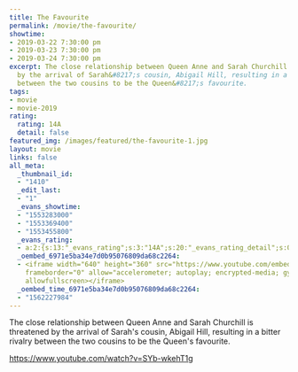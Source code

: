 ```yaml
---
title: The Favourite
permalink: /movie/the-favourite/
showtime:
- 2019-03-22 7:30:00 pm
- 2019-03-23 7:30:00 pm
- 2019-03-24 7:30:00 pm
excerpt: The close relationship between Queen Anne and Sarah Churchill is threatened
  by the arrival of Sarah&#8217;s cousin, Abigail Hill, resulting in a bitter rivalry
  between the two cousins to be the Queen&#8217;s favourite.
tags:
- movie
- movie-2019
rating:
  rating: 14A
  detail: false
featured_img: /images/featured/the-favourite-1.jpg
layout: movie
links: false
all_meta:
  _thumbnail_id:
  - "1410"
  _edit_last:
  - "1"
  _evans_showtime:
  - "1553283000"
  - "1553369400"
  - "1553455800"
  _evans_rating:
  - a:2:{s:13:"_evans_rating";s:3:"14A";s:20:"_evans_rating_detail";s:0:"";}
  _oembed_6971e5ba34e7d0b95076809da68c2264:
  - <iframe width="640" height="360" src="https://www.youtube.com/embed/SYb-wkehT1g?feature=oembed"
    frameborder="0" allow="accelerometer; autoplay; encrypted-media; gyroscope; picture-in-picture"
    allowfullscreen></iframe>
  _oembed_time_6971e5ba34e7d0b95076809da68c2264:
  - "1562227984"
---
```


The close relationship between Queen Anne and Sarah Churchill is threatened by the arrival of Sarah's cousin, Abigail Hill, resulting in a bitter rivalry between the two cousins to be the Queen's favourite.

https://www.youtube.com/watch?v=SYb-wkehT1g 